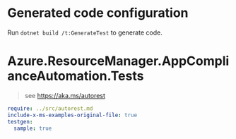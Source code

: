 # Generated code configuration

Run `dotnet build /t:GenerateTest` to generate code.

# Azure.ResourceManager.AppComplianceAutomation.Tests

> see https://aka.ms/autorest
``` yaml
require: ../src/autorest.md
include-x-ms-examples-original-file: true
testgen:
  sample: true
```